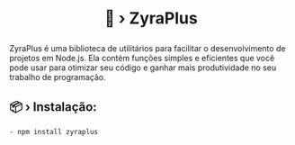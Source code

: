 # <p align="center">🍃 › ZyraPlus</p>

ZyraPlus é uma biblioteca de utilitários para facilitar o desenvolvimento de projetos em Node.js. Ela contém funções simples e eficientes que você pode usar para otimizar seu código e ganhar mais produtividade no seu trabalho de programação.

## 📦 › Instalação:

```sh
- npm install zyraplus
```